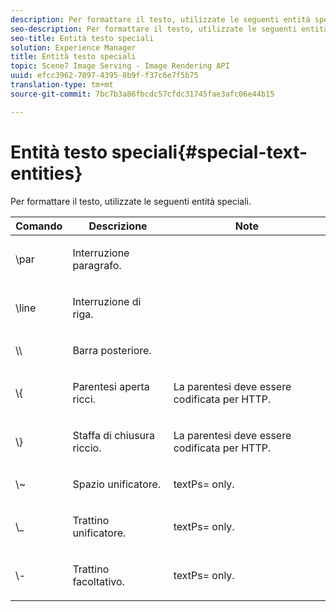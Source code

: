 ```yaml
---
description: Per formattare il testo, utilizzate le seguenti entità speciali.
seo-description: Per formattare il testo, utilizzate le seguenti entità speciali.
seo-title: Entità testo speciali
solution: Experience Manager
title: Entità testo speciali
topic: Scene7 Image Serving - Image Rendering API
uuid: efcc3962-7097-4395-8b9f-f37c6e7f5b75
translation-type: tm+mt
source-git-commit: 7bc7b3a86fbcdc57cfdc31745fae3afc06e44b15

---
```



# Entità testo speciali{#special-text-entities}

Per formattare il testo, utilizzate le seguenti entità speciali.

<table id="table_CFEB845C1B9A475CA52ECDFA9BB59A9D"> 
 <thead> 
  <tr> 
   <th class="entry"> Comando </th> 
   <th class="entry"> Descrizione </th> 
   <th class="entry"> Note </th> 
  </tr> 
 </thead>
 <tbody> 
  <tr> 
   <td> <span class="codeph"> \par</span> </td> 
   <td> <p>Interruzione paragrafo. </p> </td> 
   <td> <p> </p> </td> 
  </tr> 
  <tr> 
   <td> <span class="codeph"> \line </span> </td> 
   <td> <p>Interruzione di riga. </p> </td> 
   <td> <p> </p> </td> 
  </tr> 
  <tr> 
   <td> <span class="codeph"> \\ </span> </td> 
   <td> <p>Barra posteriore. </p> </td> 
   <td> <p> </p> </td> 
  </tr> 
  <tr> 
   <td> <span class="codeph"> \{ </span> </td> 
   <td> <p>Parentesi aperta ricci. </p> </td> 
   <td> <p>La parentesi deve essere codificata per HTTP. </p> </td> 
  </tr> 
  <tr> 
   <td> <span class="codeph"> \} </span> </td> 
   <td> <p>Staffa di chiusura riccio. </p> </td> 
   <td> <p>La parentesi deve essere codificata per HTTP. </p> </td> 
  </tr> 
  <tr> 
   <td> <span class="codeph"> \~ </span> </td> 
   <td> <p>Spazio unificatore. </p> </td> 
   <td> <p><span class="codeph"> textPs=</span> only. </p> </td> 
  </tr> 
  <tr> 
   <td> <span class="codeph"> \_</span> </td> 
   <td> <p>Trattino unificatore. </p> </td> 
   <td> <p><span class="codeph"> textPs=</span> only. </p> </td> 
  </tr> 
  <tr> 
   <td> <span class="codeph"> \- </span> </td> 
   <td> <p>Trattino facoltativo. </p> </td> 
   <td> <p><span class="codeph"> textPs=</span> only. </p> </td> 
  </tr> 
 </tbody> 
</table>

